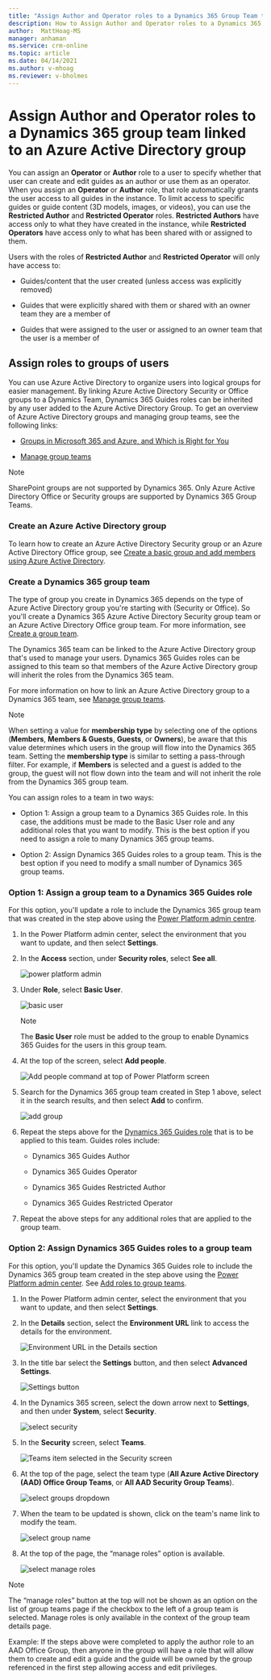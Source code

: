 ```yaml
---
title: "Assign Author and Operator roles to a Dynamics 365 Group Team that is linked to an Azure Active Directory Group to limit the actions of a group of users in all Dynamics 365 Guides | MicrosoftDocs"
description: How to Assign Author and Operator roles to a Dynamics 365 Group Team that is linked to an Azure Active Directory Group.
author:  MattHoag-MS
manager: anhaman
ms.service: crm-online
ms.topic: article
ms.date: 04/14/2021
ms.author: v-mhoag
ms.reviewer: v-bholmes
---
```


# Assign Author and Operator roles to a Dynamics 365 group team linked to an Azure Active Directory group

You can assign an **Operator** or **Author** role to a user to specify whether that user can create and edit guides as an author or use them as an operator.  When you assign an **Operator** or **Author** role, that role automatically grants the user access to all guides in the instance. To limit access to specific guides or guide content (3D models, images, or videos), you can use the **Restricted Author** and **Restricted Operator** roles. **Restricted Authors** have access only to what they have created in the instance, while **Restricted Operators** have access only to what has been shared with or assigned to them.

Users with the roles of **Restricted Author** and **Restricted Operator** will only have access to:

- Guides/content that the user created (unless access was explicitly removed)

- Guides that were explicitly shared with them or shared with an owner team they are a member of

- Guides that were assigned to the user or assigned to an owner team that the user is a member of

## Assign roles to groups of users

You can use Azure Active Directory to organize users into logical groups for easier management. By linking Azure Active Directory Security or Office groups to a Dynamics Team, Dynamics 365 Guides roles can be inherited by any user added to the Azure Active Directory Group. To get an overview of Azure Active Directory groups and managing group teams, see the following links:

- [Groups in Microsoft 365 and Azure, and Which is Right for You](https://docs.microsoft.com/microsoft-365/community/all-about-groups)

- [Manage group teams](https://docs.microsoft.com/power-platform/admin/manage-group-teams)

> [!NOTE]
> SharePoint groups are not supported by Dynamics 365.  Only Azure Active Directory Office or Security groups are supported by Dynamics 365 Group Teams.

### Create an Azure Active Directory group

To learn how to create an Azure Active Directory Security group or an Azure Active Directory Office group, see [Create a basic group and add members using Azure Active Directory](https://docs.microsoft.com/azure/active-directory/fundamentals/active-directory-groups-create-azure-portal).

### Create a Dynamics 365 group team

The type of group you create in Dynamics 365 depends on the type of Azure Active Directory group you're starting with (Security or Office). So you'll create a Dynamics 365 Azure Active Directory Security group team or an Azure Active Directory Office group team. For more information, see [Create a group team](https://docs.microsoft.com/power-platform/admin/manage-group-teams#create-a-group-team).  

The Dynamics 365 team can be linked to the Azure Active Directory group that's used to manage your users. Dynamics 365 Guides roles can be assigned to this team so that members of the Azure Active Directory group will inherit the roles from the Dynamics 365 team.

For more information on how to link an Azure Active Directory group to a Dynamics 365 team, see [Manage group teams](https://docs.microsoft.com/power-platform/admin/manage-group-teams). 

> [!NOTE] 
> When setting a value for **membership type** by selecting one of the options (**Members**, **Members & Guests**, **Guests**, or **Owners**), be aware that this value determines which users in the group will flow into the Dynamics 365 team. Setting the **membership type** is similar to setting a pass-through filter. For example, if **Members** is selected and a guest is added to the group, the guest will not flow down into the team and will not inherit the role from the Dynamics 365 group team.  

You can assign roles to a team in two ways: 

- Option 1: Assign a group team to a Dynamics 365 Guides role. In this case, the additions must be made to the Basic User role and any additional roles that you want to modify. This is the best option if you need to assign a role to many Dynamics 365 group teams.

- Option 2: Assign Dynamics 365 Guides roles to a group team. This is the best option if you need to modify a small number of Dynamics 365 group teams.

### Option 1: Assign a group team to a Dynamics 365 Guides role

For this option, you'll update a role to include the Dynamics 365 group team that was created in the step above using the [Power Platform admin centre](https://admin.powerplatform.microsoft.com/environments).

1. In the Power Platform admin center, select the environment that you want to update, and then select **Settings**.

2. In the **Access** section, under **Security roles**, select **See all**.

    ![power platform admin](media/Power-Platform-admin-center-env-setting.png "power platform admin")
 
3. Under **Role**, select **Basic User**. 

    ![basic user](media/Power-Platform-Enviro-Roles.png "basic users")
    
    > [!NOTE]
    > The **Basic User** role must be added to the group to enable Dynamics 365 Guides for the users in this group team. 

5. At the top of the screen, select **Add people**.

    ![Add people command at top of Power Platform screen](media/Power-Platform-security-role-add-people.png "Add people command at top of Power Platform screen")
    
6. Search for the Dynamics 365 group team created in Step 1 above, select it in the search results, and then select **Add** to confirm.

    ![add group](media/Power-Platform-security-add-group.png "Add group")
 
7. Repeat the steps above for the [Dynamics 365 Guides role](https://docs.microsoft.com/dynamics365/mixed-reality/guides/assign-role) that is to be applied to this team. Guides roles include:

    - Dynamics 365 Guides Author
    
    - Dynamics 365 Guides Operator
    
    - Dynamics 365 Guides Restricted Author
    
    - Dynamics 365 Guides Restricted Operator

8. Repeat the above steps for any additional roles that are applied to the group team.

### Option 2: Assign Dynamics 365 Guides roles to a group team

For this option, you'll update the Dynamics 365 Guides role to include the Dynamics 365 group team created in the step above using the [Power Platform admin center](https://admin.powerplatform.microsoft.com/environments). See [Add roles to group teams](https://docs.microsoft.com/power-platform/admin/manage-teams).

1. In the Power Platform admin center, select the environment that you want to update, and then select **Settings**.

2. In the **Details** section, select the **Environment URL** link to access the details for the environment.  

    ![Environment URL in the Details section](media/Power-Platform-admin-center-env-url.png "Environment URL in the Details section")

3. In the title bar select the **Settings** button, and then select **Advanced Settings**.

    ![Settings button](media/Power-Platform-admin-center-env-adv-settings.png "Settings button")  

4. In the Dynamics 365 screen, select the down arrow next to **Settings**, and then under **System**, select **Security**.

    ![select security](media/D365-admin-center-advanced-settings-security.png "select security")

5. In the **Security** screen, select **Teams**.

    ![Teams item selected in the Security screen](media/D365-admin-center-advanced-settings-teams.png "Teams item selected in the Security screen")

6. At the top of the page, select the team type (**All Azure Active Directory (AAD) Office Group Teams**, or **All AAD Security Group Teams**).

    ![select groups dropdown](media/D365-admin-center-advanced-settings-groups.png "select groups dropdown")
 
7. When the team to be updated is shown, click on the team's name link to modify the team.

    ![select group name](media/D365-admin-center-advanced-settings-groupname.png "select group name")

8. At the top of the page, the “manage roles” option is available.

    ![select manage roles](media/D365-admin-center-advanced-settings-manage-roles.png "manage roles")

> [!NOTE]
> The “manage roles” button at the top will not be shown as an option on the list of group teams page if the checkbox to the left of a group team is selected.  Manage roles is only available in the context of the group team details page.  

Example: If the steps above were completed to apply the author role to an AAD Office Group, then anyone in the group will have a role that will allow them to create and edit a guide and the guide will be owned by the group referenced in the first step allowing access and edit privileges.
